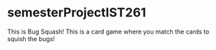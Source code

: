 # semesterProjectIST261
This is Bug Squash! 
This is a card game where you match the cards to squish the bugs!
